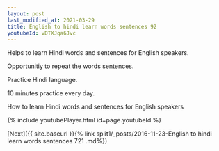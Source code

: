 ```yaml
---
layout: post
last_modified_at: 2021-03-29
title: English to hindi learn words sentences 92 
youtubeId: vDTXJqa6Jvc
---
```

 
 
Helps to learn Hindi words and sentences for English speakers.

Opportunitiy to repeat the words sentences. 

Practice Hindi language. 
 
10 minutes practice every day. 
 
How to learn Hindi words and sentences for English speakers 
 
{% include youtubePlayer.html id=page.youtubeId %}
 
 
[Next]({{ site.baseurl }}{% link  split1/_posts/2016-11-23-English to hindi learn words sentences 721 .md%})
 
